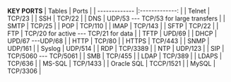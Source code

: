 **KEY PORTS**
| Tables        | Ports                                  |
| ------------- |:-------------:                         |
| Telnet        | TCP/23                                 |
| SSH           | TCP/22                                 |
| DNS           | UDP/53 --- TCP/53 for large transfers  |
| SMTP          | TCP/25                                 |
| POP           | TCP/110                                |
| IMAP          | TCP/143                                |
| SFTP          | TCP/22                                 |
| FTP           | TCP/20 for active --- TCP/21 for data  |
| TFTP          | UPD/69                                 |
| DHCP          | UPD/67 ---UDP/68                       |
| HTTP          | TCP/80                                 |
| HTTPS         | TCP/443                                |
| SNMP          | UDP/161                                |
| Syslog        | UDP/514                                |
| RDP           | TCP/3389                               |
| NTP           | UDP/123                                |
| SIP           | TCP/5060 --- TCP/5061                  |
| SMB           | TCP/455                                |
| LDAP          | TCP/389                                |
| LDAPS         | TCP/636                                |
| MS-SQL        | TCP/1433                               |
| Oracle SQL    | TCCP/1521                              |
| MySQL         | TCP/3306                               |

